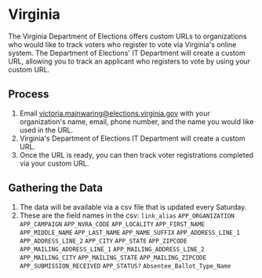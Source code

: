 # Virginia

The Virginia Department of Elections offers custom URLs to organizations
who would like to track voters who register to vote via Virginia's online system. 
The Department of Elections' IT Department will create a custom URL,
allowing you to track an applicant who registers to vote by using your custom URL.

## Process

1. Email victoria.mainwaring@elections.virginia.gov with your organization's name, email, phone number, and the name you would like used in the URL.
2. Virginia's Department of Elections IT Department will create a custom URL.
3. Once the URL is ready, you can then track voter registrations completed via your custom URL.

## Gathering the Data

1. The data will be available via a csv file that is updated every Saturday.
2. These are the field names in the csv: `link_alias`	`APP_ORGANIZATION`	`APP_CAMPAIGN`	`APP_NVRA_CODE`	`APP_LOCALITY`	`APP_FIRST_NAME`	`APP_MIDDLE_NAME`	`APP_LAST_NAME`	`APP_NAME_SUFFIX`	`APP_ADDRESS_LINE_1`	`APP_ADDRESS_LINE_2`	`APP_CITY`	`APP_STATE`	`APP_ZIPCODE`	`APP_MAILING_ADDRESS_LINE_1`	`APP_MAILING_ADDRESS_LINE_2`	`APP_MAILING_CITY`	`APP_MAILING_STATE`	`APP_MAILING_ZIPCODE`	`APP_SUBMISSION_RECEIVED`	`APP_STATUS?`	`Absentee_Ballot_Type_Name`
